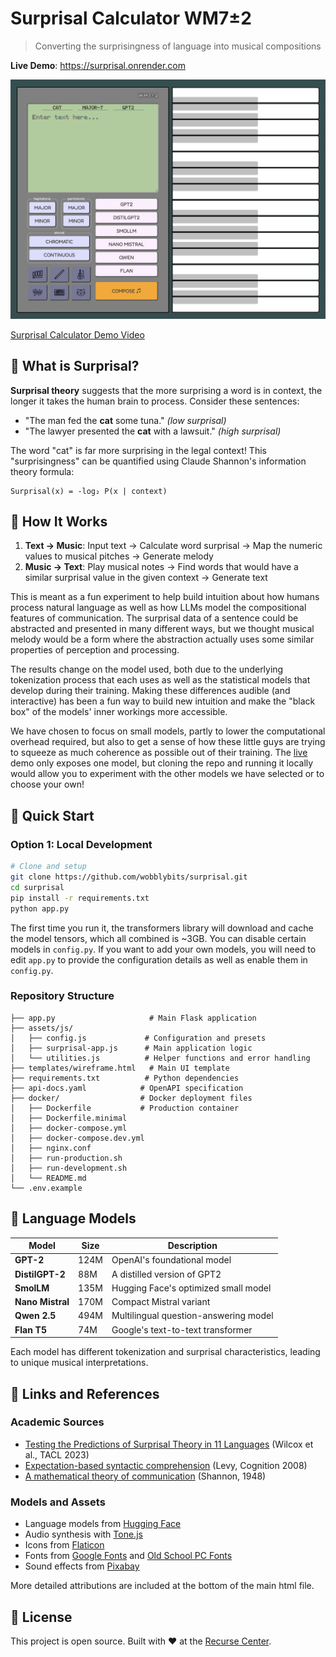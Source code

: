 # Surprisal Calculator WM7±2

> Converting the surprisingness of language into musical compositions

**Live Demo**: https://surprisal.onrender.com  

![Surprisal Calculator Interface](./preview/interface.png)

[Surprisal Calculator Demo Video](https://github.com/user-attachments/assets/70932955-181f-4263-9641-2505d6971241)

## 🎵 What is Surprisal?

**Surprisal theory** suggests that the more surprising a word is in context, the longer it takes the human brain to process. Consider these sentences:

- "The man fed the **cat** some tuna." *(low surprisal)*
- "The lawyer presented the **cat** with a lawsuit." *(high surprisal)*

The word "cat" is far more surprising in the legal context! This "surprisingness" can be quantified using Claude Shannon's information theory formula:

```
Surprisal(x) = -log₂ P(x | context)
```

## 🎹 How It Works

1. **Text → Music**: Input text → Calculate word surprisal → Map the numeric values to musical pitches → Generate melody
2. **Music → Text**: Play musical notes → Find words that would have a similar surprisal value in the given context → Generate text

This is meant as a fun experiment to help build intuition about how humans process natural language as well as how LLMs model the compositional features of communication. The surprisal data of a sentence could be abstracted and presented in many different ways, but we thought musical melody would be a form where the abstraction actually uses some similar properties of perception and processing.

The results change on the model used, both due to the underlying tokenization process that each uses as well as the statistical models that develop during their training. Making these differences audible (and interactive) has been a fun way to build new intuition and make the "black box" of the models' inner workings more accessible.

We have chosen to focus on small models, partly to lower the computational overhead required, but also to get a sense of how these little guys are trying to squeeze as much coherence as possible out of their training. The [live](https://surprisal.onrender.com) demo only exposes one model, but cloning the repo and running it locally would allow you to experiment with the other models we have selected or to choose your own!

## 🚀 Quick Start

### Option 1: Local Development

```bash
# Clone and setup
git clone https://github.com/wobblybits/surprisal.git
cd surprisal
pip install -r requirements.txt
python app.py
```

The first time you run it, the transformers library will download and cache the model tensors, which all combined is ~3GB. You can disable certain models in `config.py`. If you want to add your own models, you will need to edit `app.py` to provide the configuration details as well as enable them in `config.py`.

### Repository Structure
```
├── app.py                     # Main Flask application
├── assets/js/
│   ├── config.js             # Configuration and presets
│   ├── surprisal-app.js      # Main application logic
│   └── utilities.js          # Helper functions and error handling
├── templates/wireframe.html   # Main UI template
├── requirements.txt          # Python dependencies
├── api-docs.yaml            # OpenAPI specification
├── docker/                  # Docker deployment files
│   ├── Dockerfile           # Production container
│   ├── Dockerfile.minimal
│   ├── docker-compose.yml
│   ├── docker-compose.dev.yml
│   ├── nginx.conf
│   ├── run-production.sh
│   ├── run-development.sh
│   └── README.md
└── .env.example
```

## 🔬 Language Models

| Model | Size | Description |
|-------|------|-------------|
| **GPT-2** | 124M | OpenAI's foundational model |
| **DistilGPT-2** | 88M | A distilled version of GPT2 |
| **SmolLM** | 135M | Hugging Face's optimized small model |
| **Nano Mistral** | 170M | Compact Mistral variant |
| **Qwen 2.5** | 494M | Multilingual question-answering model |
| **Flan T5** | 74M | Google's text-to-text transformer |

Each model has different tokenization and surprisal characteristics, leading to unique musical interpretations.

## 🔗 Links and References

### Academic Sources
- [Testing the Predictions of Surprisal Theory in 11 Languages](https://aclanthology.org/2023.tacl-1.82/) (Wilcox et al., TACL 2023)
- [Expectation-based syntactic comprehension](https://doi.org/10.1016/j.cognition.2007.05.006) (Levy, Cognition 2008)
- [A mathematical theory of communication](https://doi.org/10.1002/j.1538-7305.1948.tb01338.x) (Shannon, 1948)

### Models and Assets
- Language models from [Hugging Face](https://huggingface.co/)
- Audio synthesis with [Tone.js](https://tonejs.github.io/)
- Icons from [Flaticon](https://www.flaticon.com/)
- Fonts from [Google Fonts](https://fonts.google.com/) and [Old School PC Fonts](https://int10h.org/oldschool-pc-fonts/)
- Sound effects from [Pixabay](https://www.pixabay.com/)

More detailed attributions are included at the bottom of the main html file.

## 📄 License

This project is open source. Built with ❤️ at the [Recurse Center](https://www.recurse.com/).
